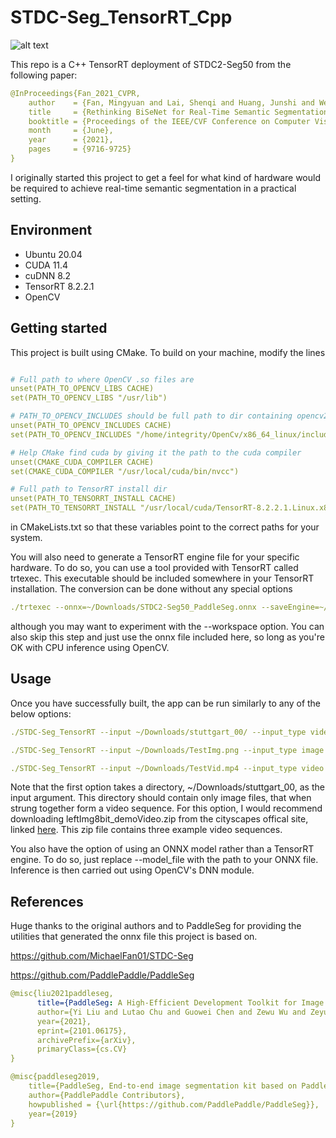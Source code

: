 # STDC-Seg_TensorRT_Cpp
![alt text](https://github.com/Berglemir/STDC-Seg_TensorRT_Cpp/blob/main/Example.gif?raw=true "Title")

This repo is a C++ TensorRT deployment of STDC2-Seg50 from the following paper:

```yaml
@InProceedings{Fan_2021_CVPR,
    author    = {Fan, Mingyuan and Lai, Shenqi and Huang, Junshi and Wei, Xiaoming and Chai, Zhenhua and Luo, Junfeng and Wei, Xiaolin},
    title     = {Rethinking BiSeNet for Real-Time Semantic Segmentation},
    booktitle = {Proceedings of the IEEE/CVF Conference on Computer Vision and Pattern Recognition (CVPR)},
    month     = {June},
    year      = {2021},
    pages     = {9716-9725}
}

```

I originally started this project to get a feel for what kind of hardware would be required to achieve real-time semantic segmentation in a practical setting.  

## Environment

* Ubuntu 20.04
* CUDA 11.4
* cuDNN 8.2
* TensorRT 8.2.2.1
* OpenCV

## Getting started
This project is built using CMake. To build on your machine, modify the lines 

```yaml

# Full path to where OpenCV .so files are
unset(PATH_TO_OPENCV_LIBS CACHE)
set(PATH_TO_OPENCV_LIBS "/usr/lib")

# PATH_TO_OPENCV_INCLUDES should be full path to dir containing opencv2 directory.
unset(PATH_TO_OPENCV_INCLUDES CACHE)
set(PATH_TO_OPENCV_INCLUDES "/home/integrity/OpenCv/x86_64_linux/include")

# Help CMake find cuda by giving it the path to the cuda compiler
unset(CMAKE_CUDA_COMPILER CACHE)
set(CMAKE_CUDA_COMPILER "/usr/local/cuda/bin/nvcc")                

# Full path to TensorRT install dir                             
unset(PATH_TO_TENSORRT_INSTALL CACHE)
set(PATH_TO_TENSORRT_INSTALL "/usr/local/cuda/TensorRT-8.2.2.1.Linux.x86_64-gnu.cuda-11.4.cudnn8.2/TensorRT-8.2.2.1/")

```

in CMakeLists.txt so that these variables point to the correct paths for your system.

You will also need to generate a TensorRT engine file for your specific hardware. To do so, you can use a tool provided with TensorRT called trtexec. This executable should be included somewhere in your TensorRT installation. The conversion can be done without any special options

```yaml
./trtexec --onnx=~/Downloads/STDC2-Seg50_PaddleSeg.onnx --saveEngine=~/Downloads/STDC2-Seg50_PaddleSeg.engine
```

although you may want to experiment with the --workspace option. You can also skip this step and just use the onnx file included here, so long as you're OK with CPU inference using OpenCV. 

## Usage
Once you have successfully built, the app can be run similarly to any of the below options:

```yaml
./STDC-Seg_TensorRT --input ~/Downloads/stuttgart_00/ --input_type video --model_file ~/Downloads/STDC2-Seg50_PaddleSeg.engine

./STDC-Seg_TensorRT --input ~/Downloads/TestImg.png --input_type image --model_file ~/Downloads/STDC2-Seg50_PaddleSeg.engine 

./STDC-Seg_TensorRT --input ~/Downloads/TestVid.mp4 --input_type video --model_file ~/Downloads/STDC2-Seg50_PaddleSeg.engine
```

Note that the first option takes a directory, ~/Downloads/stuttgart_00, as the input argument. This directory should contain only image files, that when strung together form a video sequence. For this option, I would recommend downloading leftImg8bit_demoVideo.zip from the cityscapes offical site, linked [here](https://www.cityscapes-dataset.com/downloads/). This zip file contains three example video sequences. 

You also have the option of using an ONNX model rather than a TensorRT engine. To do so, just replace --model_file with the path to your ONNX file. Inference is then carried out using OpenCV's DNN module. 

## References
Huge thanks to the original authors and to PaddleSeg for providing the utilities that generated the onnx file this project is based on.

https://github.com/MichaelFan01/STDC-Seg

https://github.com/PaddlePaddle/PaddleSeg

```yaml
@misc{liu2021paddleseg,
      title={PaddleSeg: A High-Efficient Development Toolkit for Image Segmentation},
      author={Yi Liu and Lutao Chu and Guowei Chen and Zewu Wu and Zeyu Chen and Baohua Lai and Yuying Hao},
      year={2021},
      eprint={2101.06175},
      archivePrefix={arXiv},
      primaryClass={cs.CV}
}

@misc{paddleseg2019,
    title={PaddleSeg, End-to-end image segmentation kit based on PaddlePaddle},
    author={PaddlePaddle Contributors},
    howpublished = {\url{https://github.com/PaddlePaddle/PaddleSeg}},
    year={2019}
}
```
